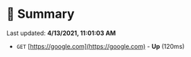 # 📖 Summary
Last updated: **4/13/2021, 11:01:03 AM**

- `GET` [https://google.com](https://google.com) - **Up** (120ms)
